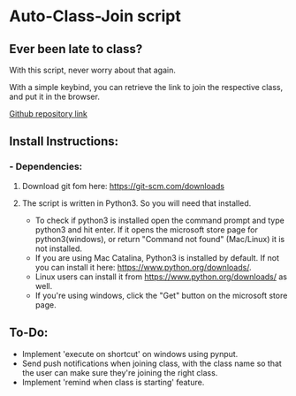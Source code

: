 # Auto-Class-Join script

## Ever been late to class?
With this script, never worry about that again. 

With a simple keybind, you can retrieve the link to join the respective class, and put it in the browser.

[Github repository link](https://github.com/Phantasm702/Auto-Join-Class)

## Install Instructions:
### - Dependencies:
1. Download git fom here: https://git-scm.com/downloads
2. The script is written in Python3. So you will need that installed.  

    - To check if python3 is installed open the command prompt and type python3 and hit enter. If it opens the microsoft store page for python3(windows), or return "Command not found" (Mac/Linux) it is not installed.  
    - If you are using Mac Catalina, Python3 is installed by default. If not you can install it here: https://www.python.org/downloads/.  
    - Linux users can install it from https://www.python.org/downloads/ as well.  
    - If you're using windows, click the "Get" button on the microsoft store page.  




## To-Do:
- Implement 'execute on shortcut' on windows using pynput.  
- Send push notifications when joining class, with the class name so that the user can make sure they're joining the right class.  
- Implement 'remind when class is starting' feature.  